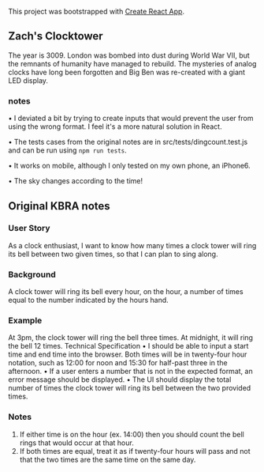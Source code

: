 This project was bootstrapped with [Create React App](https://github.com/facebook/create-react-app).

## Zach's Clocktower

The year is 3009. London was bombed into dust during World War VII, but the remnants of humanity have managed to rebuild. The mysteries of analog clocks have long been forgotten and Big Ben was re-created with a giant LED display.

### notes

• I deviated a bit by trying to create inputs that would prevent the user from using the wrong format. I feel it's a more natural solution in React.

• The tests cases from the original notes are in src/tests/dingcount.test.js and can be run using `npm run tests`.

• It works on mobile, although I only tested on my own phone, an iPhone6.

• The sky changes according to the time!

## Original KBRA notes

### User Story
As a clock enthusiast, I want to know how many times a clock tower will ring its bell between two given times, so that I can plan to sing along.
### Background
A clock tower will ring its bell every hour, on the hour, a number of times equal to the number indicated by the hours hand.
### Example
At 3pm, the clock tower will ring the bell three times. At midnight, it will ring the bell 12 times.
Technical Specification
• I should be able to input a start time and end time into the browser. Both times will be in twenty-four hour notation, such as 12:00 for noon and 15:30 for half-past three in the afternoon.
• If a user enters a number that is not in the expected format, an error message should be displayed.
• The UI should display the total number of times the clock tower will ring its bell between the two provided times.
### Notes
1. If either time is on the hour (ex. 14:00) then you should count the bell rings that would occur at that hour.
2. If both times are equal, treat it as if twenty-four hours will pass and not that the two times are the same time on the same day.
